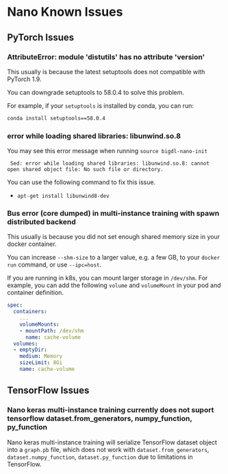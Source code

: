 # Nano Known Issues

## **PyTorch Issues**

### **AttributeError: module 'distutils' has no attribute 'version'**

This usually is because the latest setuptools does not compatible with PyTorch 1.9.

You can downgrade setuptools to 58.0.4 to solve this problem.

For example, if your `setuptools` is installed by conda, you can run:

```bash
conda install setuptools==58.0.4
```

### **error while loading shared libraries: libunwind.so.8**

You may see this error message when running `source bigdl-nano-init`
```
 Sed: error while loading shared libraries: libunwind.so.8: cannot open shared object file: No such file or directory.
```
You can use the following command to fix this issue.

* `apt-get install libunwind8-dev` 

### **Bus error (core dumped) in multi-instance training with spawn distributed backend**

This usually is because you did not set enough shared memory size in your docker container.

You can increase `--shm-size` to a larger value, e.g. a few GB, to your `docker run` command, or use `--ipc=host`.

If you are running in k8s, you can mount larger storage in `/dev/shm`. For example, you can add the following `volume` and `volumeMount` in your pod and container definition.

```yaml
spec:
  containers:
    ...
    volumeMounts:
    - mountPath: /dev/shm
      name: cache-volume
  volumes:
  - emptyDir:
    medium: Memory
    sizeLimit: 8Gi
    name: cache-volume
```

## **TensorFlow Issues**

### **Nano keras multi-instance training currently does not suport tensorflow dataset.from_generators, numpy_function, py_function**

Nano keras multi-instance training will serialize TensorFlow dataset object into a `graph.pb` file, which does not work with `dataset.from_generators`, `dataset.numpy_function`, `dataset.py_function` due to limitations in TensorFlow.